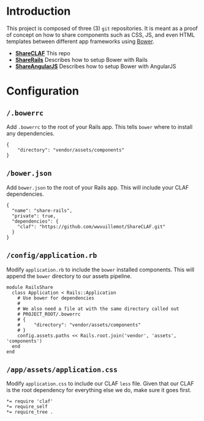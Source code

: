 Introduction
======

This project is composed of three (3) `git` repositories.  It is meant as a
proof of concept on how to share components such as CSS, JS, and even HTML
templates between different app frameworks using [Bower](http://bower.io).

  * **[ShareCLAF](http://github.com/wwvuillemot/ShareCLAF)** This repo
  * **[ShareRails](http://github.com/wwvuillemot/ShareRails)** Describes how to setup Bower with Rails
  * **[ShareAngularJS](http://github.com/wwvuillemot/ShareAngularJS)** Describes how to setup Bower with AngularJS

Configuration
=======

`/.bowerrc`
----------

Add `.bowerrc` to the root of your Rails app.  This tells `bower` where to install
any dependencies.

    {
        "directory": "vendor/assets/components"
    }

`/bower.json`
----------

Add `bower.json` to the root of your Rails app.  This will include your CLAF
dependencies.

    {
      "name": "share-rails",
      "private": true,
      "dependencies": {
        "claf": "https://github.com/wwvuillemot/ShareCLAF.git"
      }
    }

`/config/application.rb`
----------

Modify `application.rb` to include the `bower` installed components.  This will
append the `bower` directory to our assets pipeline.

    module RailsShare
      class Application < Rails::Application
        # Use bower for dependencies
        #
        # We also need a file at with the same directory called out
        # PROJECT_ROOT/.bowerrc
        # {
        #     "directory": "vendor/assets/components"
        # }
        config.assets.paths << Rails.root.join('vendor', 'assets', 'components')
      end
    end

`/app/assets/application.css`
----------

Modify `application.css` to include our CLAF `less` file.  Given that our CLAF
is the root dependency for everything else we do, make sure it goes first.

    *= require 'claf'
    *= require_self
    *= require_tree .
